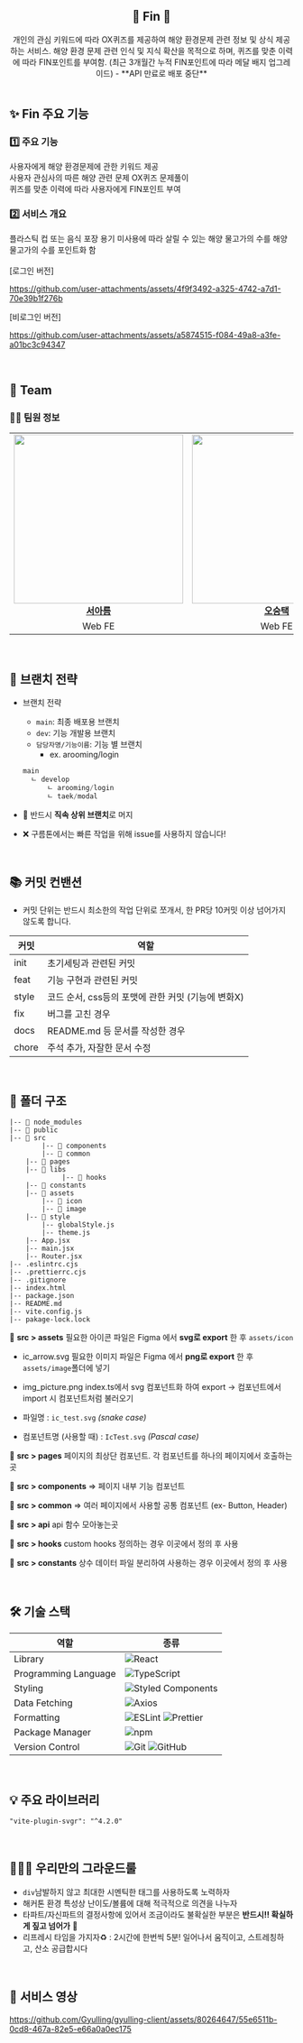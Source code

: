 <div align="center">

<h2> 🐋 Fin 🐳 </h2>
개인의 관심 키워드에 따라 OX퀴즈를 제공하여 해양 환경문제 관련 정보 및 상식 제공하는 서비스. 해양 환경 문제 관련 인식 및 지식 확산을 목적으로 하며, 퀴즈를 맞춘 이력에  따라 FIN포인트를 부여함. (최근 3개월간 누적 FIN포인트에 따라 메달 배지 업그레이드) - **API 만료로 배포 중단**

</div>

<br/>

<h2> ✨ Fin 주요 기능 </h2>
<h3> 1️⃣ 주요 기능 </h3>
<div>사용자에게 해양 환경문제에 관한 키워드 제공</div> 
<div>사용자 관심사의 따른 해양 관련 문제 OX퀴즈 문제풀이</div> 
<div>퀴즈를 맞춘 이력에 따라 사용자에게 FIN포인트 부여</div>

<h3> 2️⃣ 서비스 개요 </h3>
<div>플라스틱 컵 또는 음식 포장 용기 미사용에 따라 살릴 수 있는 해양 물고가의 수를 해양 물고가의 수를 포인트화 함</div>

<br/>
[로그인 버전]

https://github.com/user-attachments/assets/4f9f3492-a325-4742-a7d1-70e39b1f276b

[비로그인 버전]


https://github.com/user-attachments/assets/a5874515-f084-49a8-a3fe-a01bc3c94347


<br/>

<h2> 👥 Team </h2>

### 👨‍💻 팀원 정보

<table align="center">
    <tr align="center">
        </td>
        <td style="min-width: 300px;">
            <a href="https://github.com/Arooming">
              <img src="https://avatars.githubusercontent.com/u/80264647?v=4" width="300">
              <br />
              <b>서아름</b>
            </a>
        </td>
        <td style="min-width: 300px;">
            <a href="https://github.com/5wintaek">
              <img src="https://avatars.githubusercontent.com/u/109938280?v=4" width="300">
              <br />
              <b>오승택</b>
            </a> 
    </tr>
    <tr align="center">
        <td>
            Web FE
        </td>
        <td>
            Web FE
        </td>
    </tr>
</table>

<br/>

## 🎋 브랜치 전략

- 브랜치 전략

  - `main`: 최종 배포용 브랜치
  - `dev`: 기능 개발용 브랜치
  - `담당자명/기능이름`: 기능 별 브랜치
    - ex. arooming/login

  ```js
  main
    ㄴ develop
        ㄴ arooming/login
        ㄴ taek/modal
  ```

- 🚨 반드시 **직속 상위 브랜치**로 머지
- ❌ 구름톤에서는 빠른 작업을 위해 issue를 사용하지 않습니다!

<br />

## 📚 커밋 컨밴션

- 커밋 단위는 반드시 최소한의 작업 단위로 쪼개서, 한 PR당 10커밋 이상 넘어가지 않도록 합니다.

| 커밋  | 역할                                               |
| ----- | -------------------------------------------------- |
| init  | 초기세팅과 관련된 커밋                             |
| feat  | 기능 구현과 관련된 커밋                            |
| style | 코드 순서, css등의 포맷에 관한 커밋 (기능에 변화X) |
| fix   | 버그를 고친 경우                                   |
| docs  | README.md 등 문서를 작성한 경우                    |
| chore | 주석 추가, 자잘한 문서 수정                        |

<br/>

## 📁 폴더 구조

```
|-- 📁 node_modules
|-- 📁 public
|-- 📁 src
    	|-- 📁 components
    	|-- 📁 common
	|-- 📁 pages
	|-- 📁 libs
       		 |-- 📁 hooks
	|-- 📁 constants
	|-- 📁 assets
		|-- 📁 icon
		|-- 📁 image
	|-- 📁 style
		|-- globalStyle.js
		|-- theme.js
	|-- App.jsx
	|-- main.jsx
	|-- Router.jsx
|-- .eslintrc.cjs
|-- .prettierrc.cjs
|-- .gitignore
|-- index.html
|-- package.json
|-- README.md
|-- vite.config.js
|-- pakage-lock.lock
```

📁 **src > assets**
필요한 아이콘 파일은 Figma 에서 **svg로 export** 한 후 `assets/icon`

- ic_arrow.svg
  필요한 이미지 파일은 Figma 에서 **png로 export** 한 후 `assets/image`폴더에 넣기

- img_picture.png
  index.ts에서 svg 컴포넌트화 하여 export → 컴포넌트에서 import 시 컴포넌트처럼 불러오기

- 파일명 : `ic_test.svg` _(snake case)_
- 컴포넌트명 (사용할 때) : `IcTest.svg` _(Pascal case)_

📁 **src > pages**
페이지의 최상단 컴포넌트. 각 컴포넌트를 하나의 페이지에서 호출하는 곳

📁 **src > components**
⇒ 페이지 내부 기능 컴포넌트

📁 **src > common**
⇒ 여러 페이지에서 사용할 공통 컴포넌트 (ex- Button, Header)

📁 **src > api**
api 함수 모아놓는곳

📁 **src > hooks**
custom hooks 정의하는 경우 이곳에서 정의 후 사용

📁 **src > constants**
상수 데이터 파일 분리하여 사용하는 경우 이곳에서 정의 후 사용

<br/>

## 🛠 기술 스택

| 역할                 | 종류                                                                                                                                                                                                              |
| -------------------- | ----------------------------------------------------------------------------------------------------------------------------------------------------------------------------------------------------------------- |
| Library              | ![React](https://img.shields.io/badge/React-61DAFB?style=for-the-badge&logo=React&logoColor=black)                                                                                                                |
| Programming Language | ![TypeScript](https://img.shields.io/badge/TypeScript-3178C6?style=for-the-badge&logo=TypeScript&logoColor=white)                                                                                            |
| Styling              | ![Styled Components](https://img.shields.io/badge/styled--components-DB7093?style=for-the-badge&logo=styled-components&logoColor=white)                                                                           |
| Data Fetching        | ![Axios](https://img.shields.io/badge/Axios-5A29E4?style=for-the-badge&logo=Axios&logoColor=white)                                                                                                                |
| Formatting           | ![ESLint](https://img.shields.io/badge/ESLint-4B3263?style=for-the-badge&logo=eslint&logoColor=white) ![Prettier](https://img.shields.io/badge/Prettier-F7B93E?style=for-the-badge&logo=prettier&logoColor=white) |
| Package Manager      | ![npm](https://img.shields.io/badge/Npm-CB3837?style=for-the-badge&logo=npm&logoColor=white)                                                                                                                      |
| Version Control      | ![Git](https://img.shields.io/badge/git-%23F05033.svg?style=for-the-badge&logo=git&logoColor=white) ![GitHub](https://img.shields.io/badge/github-%23121011.svg?style=for-the-badge&logo=github&logoColor=white)  |

<br />

## 💡 주요 라이브러리

```
"vite-plugin-svgr": "^4.2.0"
```

<br />

## 👨‍👧‍👧 우리만의 그라운드룰

- `div`남발하지 않고 최대한 시멘틱한 태그를 사용하도록 노력하자
- 해커톤 환경 특성상 난이도/볼륨에 대해 적극적으로 의견을 나누자
- 타파트/자신파트의 결정사항에 있어서 조금이라도 불확실한 부분은 **반드시!! 확실하게 짚고 넘어가** 🚨
- 리프레시 타임을 가지자♻️ : 2시간에 한번씩 5분! 일어나서 움직이고, 스트레칭하고, 산소 공급합시다

<br />

## 🎀 서비스 영상

https://github.com/Gyulling/gyulling-client/assets/80264647/55e6511b-0cd8-467a-82e5-e66a0a0ec175


